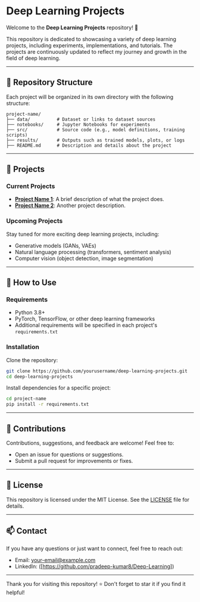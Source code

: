 # Deep Learning Projects

Welcome to the **Deep Learning Projects** repository! 🚀

This repository is dedicated to showcasing a variety of deep learning projects, including experiments, implementations, and tutorials. The projects are continuously updated to reflect my journey and growth in the field of deep learning.

---

## 📂 Repository Structure

Each project will be organized in its own directory with the following structure:

```
project-name/
├── data/          # Dataset or links to dataset sources
├── notebooks/     # Jupyter Notebooks for experiments
├── src/           # Source code (e.g., model definitions, training scripts)
├── results/       # Outputs such as trained models, plots, or logs
├── README.md      # Description and details about the project
```

---

## 📝 Projects

### Current Projects
- **[Project Name 1](link-to-project-folder)**: A brief description of what the project does.
- **[Project Name 2](link-to-project-folder)**: Another project description.

### Upcoming Projects
Stay tuned for more exciting deep learning projects, including:
- Generative models (GANs, VAEs)
- Natural language processing (transformers, sentiment analysis)
- Computer vision (object detection, image segmentation)

---

## 🚀 How to Use

### Requirements
- Python 3.8+
- PyTorch, TensorFlow, or other deep learning frameworks
- Additional requirements will be specified in each project's `requirements.txt`

### Installation
Clone the repository:
```bash
git clone https://github.com/yourusername/deep-learning-projects.git
cd deep-learning-projects
```
Install dependencies for a specific project:
```bash
cd project-name
pip install -r requirements.txt
```

---

## 🤝 Contributions

Contributions, suggestions, and feedback are welcome! Feel free to:
- Open an issue for questions or suggestions.
- Submit a pull request for improvements or fixes.

---

## 📜 License

This repository is licensed under the MIT License. See the [LICENSE](LICENSE) file for details.

---

## 📫 Contact

If you have any questions or just want to connect, feel free to reach out:
- Email: your-email@example.com
- LinkedIn: ([https://github.com/pradeep-kumar8/Deep-Learning])

---

Thank you for visiting this repository! ⭐ Don't forget to star it if you find it helpful!

